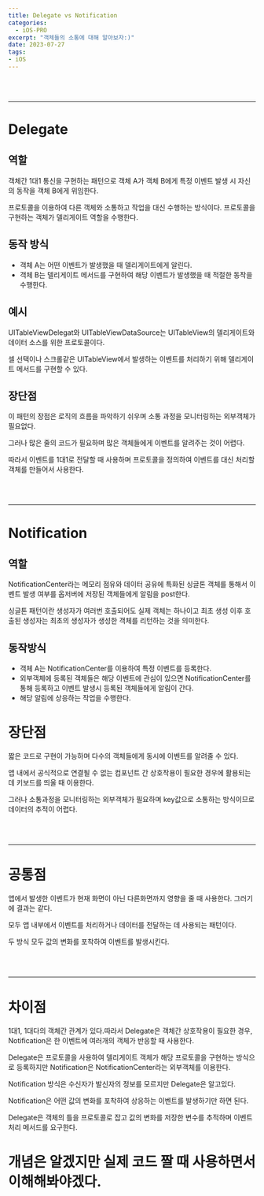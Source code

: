 ```yaml
---
title: Delegate vs Notification
categories:
  - iOS-PRO
excerpt: "객체들의 소통에 대해 알아보자:)"
date: 2023-07-27
tags:
- iOS
---
```




<br />
<br />

---

# Delegate


## 역할

객체간 1대1 통신을 구현하는 패턴으로 객체 A가 객체 B에게 특정 이벤트 발생 시 자신의 동작을 객체 B에게 위임한다.

프로토콜을 이용하여 다른 객체와 소통하고 작업을 대신 수행하는 방식이다. 프로토콜을 구현하는 객체가 델리게이트 역할을 수행한다.

## 동작 방식

* 객체 A는 어떤 이벤트가 발생했을 때 델리게이트에게 알린다.
* 객체 B는 델리게이트 메서드를 구현하여 해당 이벤트가 발생했을 때 적절한 동작을 수행한다.

## 예시

UITableViewDelegat와 UITableViewDataSource는 UITableView의 델리게이트와 데이터 소스를 위한 프로토콜이다.

셀 선택이나 스크롤같은 UITableView에서 발생하는 이벤트를 처리하기 위해 델리게이트 메서드를 구현할 수 있다.


## 장단점

이 패턴의 장점은 로직의 흐름을 파악하기 쉬우며 소통 과정을 모니터링하는 외부객체가 필요없다.

그러나 많은 줄의 코드가 필요하며 많은 객체들에게 이벤트를 알려주는 것이 어렵다.

따라서 이벤트를 1대1로 전달할 때 사용하며 프로토콜을 정의하여 이벤트를 대신 처리할 객체를 만들어서 사용한다.



<br />
<br />

---

# Notification


## 역할

NotificationCenter라는 메모리 점유와 데이터 공유에 특화된 싱글톤 객체를 통해서 이벤트 발생 여부를 옵저버에 저장된 객체들에게 알림을 post한다.

싱글톤 패턴이란 생성자가 여러번 호출되어도 실제 객체는 하나이고 최초 생성 이후 호출된 생성자는 최초의 생성자가 생성한 객체를 리턴하는 것을 의미한다.

## 동작방식

* 객체 A는 NotificationCenter를 이용하여 특정 이벤트를 등록한다.
* 외부객체에 등록된 객체들은 해당 이벤트에 관심이 있으면 NotificationCenter를 통해 등록하고 이벤트 발생시 등록된 객체들에게 알림이 간다.
* 해당 알림에 상응하는 작업을 수행한다.

# 장단점

짧은 코드로 구현이 가능하며 다수의 객체들에게 동시에 이벤트를 알려줄 수 있다.

앱 내에서 공식적으로 연결될 수 없는 컴포넌트 간 상호작용이 필요한 경우에 활용되는데 키보드를 띄울 때 이용한다.

그러나 소통과정을 모니터링하는 외부객체가 필요하며 key값으로 소통하는 방식이므로 데이터의 추적이 어렵다.

<br />
<br />

---

# 공통점

앱에서 발생한 이벤트가 현재 화면이 아닌 다른화면까지 영향을 줄 때 사용한다. 그러기에 결과는 같다.

모두 앱 내부에서 이벤트를 처리하거나 데이터를 전달하는 데 사용되는 패턴이다.

두 방식 모두 값의 변화를 포착하여 이벤트를 발생시킨다.

<br />
<br />

---

# 차이점

1대1, 1대다의 객체간 관계가 있다.따라서 Delegate은 객체간 상호작용이 필요한 경우, Notification은 한 이벤트에 여러개의 객체가 반응할 때 사용한다.

Delegate은 프로토콜을 사용하여 델리게이트 객체가 해당 프로토콜을 구현하는 방식으로 등록하지만 Notification은 NotificationCenter라는 외부객체를 이용한다.

Notification 방식은 수신자가 발신자의 정보를 모르지만 Delegate은 알고있다.

Notification은 어떤 값의 변화를 포착하여 상응하는 이벤트를 발생하기만 하면 된다.

Delegate은 객체의 틀을 프로토콜로 잡고 값의 변화를 저장한 변수를 추적하며 이벤트처리 메서드를 요구한다.

# 개념은 알겠지만 실제 코드 짤 때 사용하면서 이해해봐야겠다.
